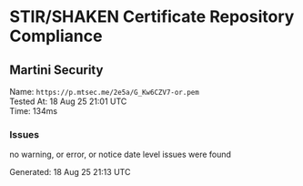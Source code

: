 # STIR/SHAKEN Certificate Repository Compliance

## Martini Security

Name: `https://p.mtsec.me/2e5a/G_Kw6CZV7-or.pem`\
Tested At: 18 Aug 25 21:01 UTC\
Time: 134ms

### Issues

no warning, or error, or notice date level issues were found

Generated: 18 Aug 25 21:13 UTC